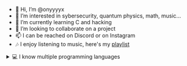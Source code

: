 - 👋 Hi, I’m @onyyyyx
- 👀 I’m interested in sybersecurity, quantum physics, math, music...
- 🌱 I’m currently learning C and hacking
- 💞️ I’m looking to collaborate on a project
- 📫 I can be reached on Discord or on Instagram
- 🎶 I enjoy listening to music, here's my [playlist](https://music.apple.com/fr/playlist/like/pl.u-zPyLlyPTe1x9XK1)
<details>
  <summary>💻 I know multiple programming languages</summary>
- Python
- HTML/CSS/JavaScript
- PHP
- MySQL
- C/C++
</details>
